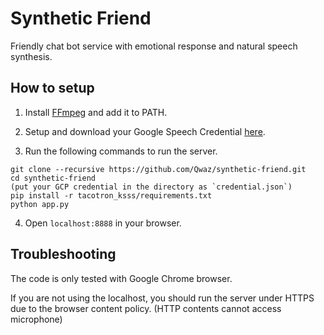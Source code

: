 # Synthetic Friend
Friendly chat bot service with emotional response and natural speech synthesis.

## How to setup

1. Install [FFmpeg](https://www.ffmpeg.org/) and add it to PATH.

2. Setup and download your Google Speech Credential [here](https://cloud.google.com/speech-to-text/).

3. Run the following commands to run the server.
```
git clone --recursive https://github.com/Qwaz/synthetic-friend.git
cd synthetic-friend
(put your GCP credential in the directory as `credential.json`)
pip install -r tacotron_ksss/requirements.txt
python app.py
```

4. Open `localhost:8888` in your browser.

## Troubleshooting

The code is only tested with Google Chrome browser. 

If you are not using the localhost,
you should run the server under HTTPS due to the browser content policy.
(HTTP contents cannot access microphone)

